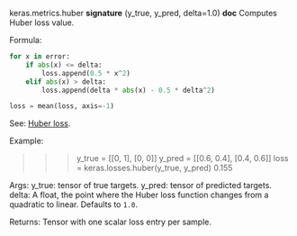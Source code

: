 keras.metrics.huber
__signature__
(y_true, y_pred, delta=1.0)
__doc__
Computes Huber loss value.

Formula:
```python
for x in error:
    if abs(x) <= delta:
        loss.append(0.5 * x^2)
    elif abs(x) > delta:
        loss.append(delta * abs(x) - 0.5 * delta^2)

loss = mean(loss, axis=-1)
```
See: [Huber loss](https://en.wikipedia.org/wiki/Huber_loss).

Example:

>>> y_true = [[0, 1], [0, 0]]
>>> y_pred = [[0.6, 0.4], [0.4, 0.6]]
>>> loss = keras.losses.huber(y_true, y_pred)
0.155


Args:
    y_true: tensor of true targets.
    y_pred: tensor of predicted targets.
    delta: A float, the point where the Huber loss function changes from a
        quadratic to linear. Defaults to `1.0`.

Returns:
    Tensor with one scalar loss entry per sample.
